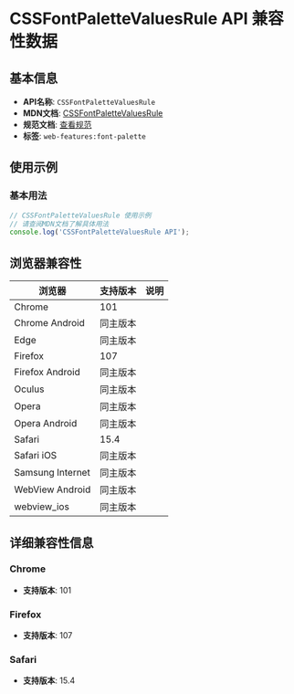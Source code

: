 # CSSFontPaletteValuesRule API 兼容性数据

## 基本信息

- **API名称**: `CSSFontPaletteValuesRule`
- **MDN文档**: [CSSFontPaletteValuesRule](https://developer.mozilla.org/docs/Web/API/CSSFontPaletteValuesRule)
- **规范文档**: [查看规范](https://drafts.csswg.org/css-fonts/#om-fontpalettevalues)
- **标签**: `web-features:font-palette`

## 使用示例

### 基本用法

```javascript
// CSSFontPaletteValuesRule 使用示例
// 请查阅MDN文档了解具体用法
console.log('CSSFontPaletteValuesRule API');
```

## 浏览器兼容性

| 浏览器 | 支持版本 | 说明 |
|--------|----------|------|
| Chrome | 101 |  |
| Chrome Android | 同主版本 |  |
| Edge | 同主版本 |  |
| Firefox | 107 |  |
| Firefox Android | 同主版本 |  |
| Oculus | 同主版本 |  |
| Opera | 同主版本 |  |
| Opera Android | 同主版本 |  |
| Safari | 15.4 |  |
| Safari iOS | 同主版本 |  |
| Samsung Internet | 同主版本 |  |
| WebView Android | 同主版本 |  |
| webview_ios | 同主版本 |  |

## 详细兼容性信息

### Chrome

- **支持版本**: 101

### Firefox

- **支持版本**: 107

### Safari

- **支持版本**: 15.4


